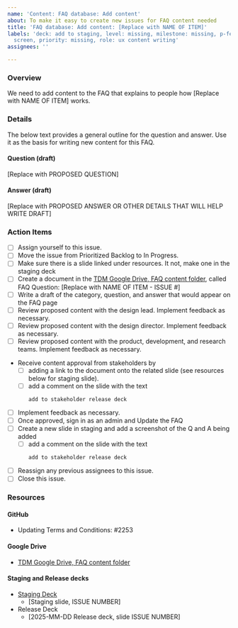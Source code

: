 ```yaml
---
name: 'Content: FAQ database: Add content'
about: To make it easy to create new issues for FAQ content needed
title: 'FAQ database: Add content: [Replace with NAME OF ITEM]'
labels: 'deck: add to staging, level: missing, milestone: missing, p-feature: FAQ
  screen, priority: missing, role: ux content writing'
assignees: ''

---
```


### Overview
We need to add content to the FAQ that explains to people how [Replace with NAME OF ITEM] works.

### Details
The below text provides a general outline for the question and answer. Use it as the basis for writing new content for this FAQ.

#### Question (draft)
[Replace with PROPOSED QUESTION]

#### Answer (draft)
[Replace with PROPOSED ANSWER OR OTHER DETAILS THAT WILL HELP WRITE DRAFT]

### Action Items
- [ ] Assign yourself to this issue.
- [ ] Move the issue from Prioritized Backlog to In Progress.
- [ ] Make sure there is a slide linked under resources.  It not, make one in the staging deck
- [ ] Create a document in the [TDM Google Drive, FAQ content folder](https://drive.google.com/drive/folders/1W3Pk6TTq1lVYreTHipc5H-jCvyvByrnS), called FAQ Question: [Replace with NAME OF ITEM  - ISSUE #]
- [ ] Write a draft of the category, question, and answer that would appear on the FAQ page
- [ ] Review proposed content with the design lead. Implement feedback as necessary.
- [ ] Review proposed content with the design director. Implement feedback as necessary.
- [ ] Review proposed content with the product, development, and research teams. Implement feedback as necessary.
- Receive content approval from stakeholders by 
   - [ ] adding a link to the document onto the related slide (see resources below for staging slide).
   - [ ] add a comment on the slide with the text
      ```
      add to stakeholder release deck
      ```
- [ ] Implement feedback as necessary.
- [ ] Once approved, sign in as an admin and Update the FAQ
- [ ] Create a new slide in staging and add a screenshot of the Q and A being added
   - [ ] add a comment on the slide with the text
      ```
      add to stakeholder release deck
      ```
- [ ] Reassign any previous assignees to this issue.
- [ ] Close this issue.

### Resources

#### GitHub
- Updating Terms and Conditions: #2253 

#### Google Drive
- [TDM Google Drive, FAQ content folder](https://drive.google.com/drive/folders/1W3Pk6TTq1lVYreTHipc5H-jCvyvByrnS)

#### Staging and Release decks
- [Staging Deck](https://docs.google.com/presentation/d/1crZ3IxqA4hAu3qzD7ns93Ieuqjwh6wyEtuX_46cP-fg/)
   - [Staging slide, ISSUE NUMBER]
- Release Deck
   - [2025-MM-DD Release deck, slide ISSUE NUMBER]
